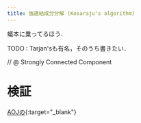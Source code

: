 ```yaml
---
title: 強連結成分分解 (Kosaraju's algorithm)
---
```


蟻本に乗ってるほう．

TODO : Tarjan'sも有名，そのうち書きたい．

// @ Strongly Connected Component

# 検証

[AOJの](http://judge.u-aizu.ac.jp/onlinejudge/review.jsp?rid=2708176#1){:target="_blank"}
